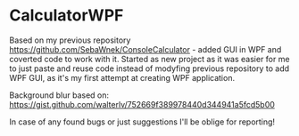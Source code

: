 # CalculatorWPF

Based on my previous repository https://github.com/SebaWnek/ConsoleCalculator - added GUI in WPF and coverted code to work with it. 
Started as new project as it was easier for me to just paste and reuse code instead of modyfing previous repository to add WPF GUI, 
as it's my first attempt at creating WPF application.

Background blur based on: https://gist.github.com/walterlv/752669f389978440d344941a5fcd5b00

In case of any found bugs or just suggestions I'll be oblige for reporting!
